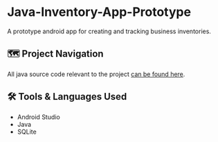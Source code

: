 # Java-Inventory-App-Prototype
A prototype android app for creating and tracking business inventories.
## 	:world_map: Project Navigation

All java source code relevant to the project [can be found here](https://github.com/clundstedt225/Java-Inventory-App-Prototype/tree/main/InventoryApp/app/src/main/java/com/example/inventoryapp).

## 	:hammer_and_wrench: Tools & Languages Used
- Android Studio
- Java
- SQLite
